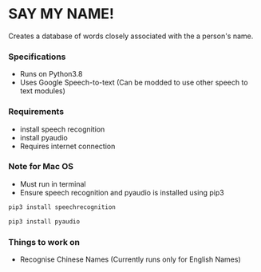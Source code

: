 # SAY MY NAME!

Creates a database of words closely associated with the a person's name.

### Specifications

- Runs on Python3.8
- Uses Google Speech-to-text (Can be modded to use other speech to text modules)

### Requirements

- install speech recognition
- install pyaudio
- Requires internet connection

### Note for Mac OS

- Must run in terminal
- Ensure speech recognition and pyaudio is installed using pip3

```bash
pip3 install speechrecognition
```

```bash
pip3 install pyaudio
```

### Things to work on

- Recognise Chinese Names (Currently runs only for English Names)
